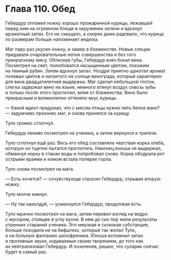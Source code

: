 # Глава 110. Обед

Гебердур отломил ножку хорошо прожаренной курицы, лежавшей перед ним на огромном блюде в окружении зелени и вдохнул ароматный запах. Его не смущало, а скорее даже радовало, что курица по размерам больше напоминает индюка. 

Маг пару раз укусил ножку, и замер в блаженстве. Новые специи придавали очаровательные нотки совершенства и без того прекрасному мясу. Облизнув губы, Гебердур взял бокал вина. Посмотрел на свет, полюбовался насыщенным цветом, похожим на темный рубин. Затем вдохнул запах. Ноздри приятно щекотал аромат полевых цветов и нагретого на солнце винограда, который характерен для вина двадцатилетней выдержки. Маг сделал небольшой глоток, слегка задержал вино на языке, немного втянул воздух сквозь зубы и только после этого проглотил, млея от блаженства. Вино было прекрасным и великолепно оттеняло вкус курицы.

— Какой идиот придумал, что с мясом птицы нужно пить белое вино? — задумчиво произнес маг, и снова принялся за курицу.

Туло громко сглотнул.

Гебердур лениво посмотрел на ученика, а затем вернулся к трапезе.

Туло сглотнул ещё раз. Весь его обед составляла черствая корка хлеба, которую он тщетно пытался проглотить. Наконец юноша не выдержал, обмакнул корку в стакан воды и попробовал снова. Корка ободрала рот острыми краями и комом встала поперек горла.

Туло снова посмотрел на мага.

— Есть хочется? — сочувствующе спросил Гебердур, отрывая вторую ножку.

Туло молча кивнул.

— Ну так наколдуй, — усмехнулся Гебердур, продолжая есть.

Туло мрачно посмотрел на мага, затем перевел взгляд на ведро с мусором, стоящее в углу кухни. В нем до сих пор жили результаты утренних стараний ученика. Это мерзкая и склизкая субстанция, больше походила не на бифштекс, который так желал Туло, а на больную фантазию шизофреника. Юноша вспомнил запах и противные звуки, издаваемые своим творением, до того как их нейтрализовал Гебердур. И позеленев, решил, что сухарик сейчас будет в самый раз.


